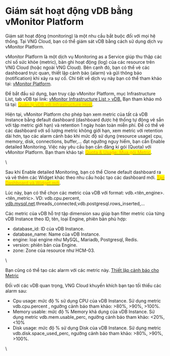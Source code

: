 # Giám sát hoạt động vDB bằng vMonitor Platform

Giám sát hoạt động (monitoring) là một nhu cầu bắt buộc đối với mọi hệ thống. Tại VNG Cloud, bạn có thể giám sát vDB bằng cách sử dụng dịch vụ vMonitor Platform.

vMonitor Platform là một dịch vụ Monitoring as a Service giúp thu thập các chỉ số sức khỏe (metric), bản ghi hoạt động (log) của các resource trên VNG Cloud (hoặc ngoài VNG Cloud). Bên cạnh đó, bạn có thể vẽ các dashboard trực quan, thiết lập cảnh báo (alarm) và gửi thông báo (notification) khi xảy ra sự cố. Chi tiết về dịch vụ này bạn có thể tham khảo tại: [vMonitor Platform](../../vmonitor/).

Để bắt đầu sử dụng, bạn truy cập vMonitor Platform, mục Infrastructure List, tab vDB tại link: [vMonitor Infrastructure List > vDB.](https://hcm-3.console.vngcloud.vn/vmonitor/infrastructure/vdb) Bạn tham khảo mô tả tại: [<mark style="color:orange;">Quản lý vDB với Infrastructure Host</mark>](https://docs.vngcloud.vn/pages/viewpage.action?pageId=49647457).

Hiện tại, vMonitor Platform cho phép bạn xem metric của tất cả vDB Instance bằng default dashboard (dashboard được hệ thống tự động vẽ sẵn với tập metric giới hạn) và retention 1 ngày hoàn toàn miễn phí. Để có thể vẽ các dashboard với số lượng metric không giới hạn, xem metric với retention dài hơn, tạo các alarm cảnh báo khi mức độ sử dụng (resource usage) cpu, memory, disk, connections, buffer,... đạt ngưỡng nguy hiểm, bạn cần Enable detailed Monitoring. Việc này yêu cầu bạn cần đăng kí gói (Quota) với vMonitor Platform. Bạn tham khảo tại: [<mark style="color:orange;">Quota & Usage: Mua gói Metric</mark>](https://docs.vngcloud.vn/pages/viewpage.action?pageId=31555658).

\


Sau khi Enable detailed Monitoring, bạn có thể Clone default dashboard ra và vẽ thêm các Widget khác theo nhu cầu hoặc tạo các dashboard mới. [<mark style="color:orange;">Tạo Dashboard và Widget mới</mark>](https://docs.vngcloud.vn/pages/viewpage.action?pageId=31555811).

Lúc này, bạn có thể chọn các metric của vDB với format: vdb.\<tên\_engine>.\<tên\_metric>. VD: vdb.cpu.percent, [vdb.mysql.net](http://vdb.mysql.net/).threads\_connected,vdb.postgresql.rows\_inserted,...

Các metric của vDB hỗ trợ tập dimension sau giúp bạn filter metric của từng vDB Instance theo ID, tên, loại Engine, phiên bản phù hợp:

* database\_id: ID của vDB Instance.
* database\_name: Name của vDB Instance.
* engine: loại engine như MySQL, Mariadb, Postgresql, Redis.
* version: phiên bản của Engine.
* zone: Zone của resource như HCM-03.

\


Bạn cũng có thể tạo các alarm với các metric này. [Thiết lập cảnh báo cho Metric](https://docs.vngcloud.vn/pages/viewpage.action?pageId=31555671)

Đối với các vDB quan trọng, VNG Cloud khuyến khích bạn tạo tối thiểu các alarm sau:&#x20;

* Cpu usage: mức độ % sử dụng CPU của vDB Instance. Sử dụng metric vdb.cpu.percent , ngưỡng cảnh báo tham khảo: >80%, >90%, >100%.
* Memory usable: mức độ % Memory khả dụng của vDB Instance. Sử dụng metric vdb.mem.usable\_perc, ngưỡng cảnh báo tham khảo: <20%, <10%
* Disk usage: mức độ % sử dụng Disk của vDB Instance. Sử dụng metric vdb.disk.space\_used\_perc, ngưỡng cảnh báo tham khảo: >80%, >90%, >100%.

\

